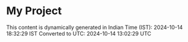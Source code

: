 # My Project

This content is dynamically generated in Indian Time (IST): 2024-10-14 18:32:29 IST
Converted to UTC: 2024-10-14 13:02:29 UTC
